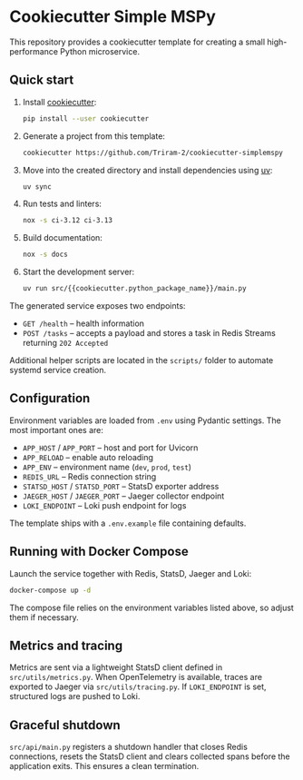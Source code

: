 # Cookiecutter Simple MSPy

This repository provides a cookiecutter template for creating a small high-performance Python microservice.

## Quick start

1. Install [cookiecutter](https://cookiecutter.readthedocs.io/):
   ```bash
   pip install --user cookiecutter
   ```
2. Generate a project from this template:
   ```bash
   cookiecutter https://github.com/Triram-2/cookiecutter-simplemspy
   ```
3. Move into the created directory and install dependencies using [uv](https://github.com/astral-sh/uv):
   ```bash
   uv sync
   ```
4. Run tests and linters:
   ```bash
   nox -s ci-3.12 ci-3.13
   ```
5. Build documentation:
   ```bash
   nox -s docs
   ```
6. Start the development server:
   ```bash
   uv run src/{{cookiecutter.python_package_name}}/main.py
   ```

The generated service exposes two endpoints:
- `GET /health` – health information
- `POST /tasks` – accepts a payload and stores a task in Redis Streams returning `202 Accepted`

Additional helper scripts are located in the `scripts/` folder to automate systemd service creation.

## Configuration

Environment variables are loaded from `.env` using Pydantic settings. The most
important ones are:

- `APP_HOST` / `APP_PORT` – host and port for Uvicorn
- `APP_RELOAD` – enable auto reloading
- `APP_ENV` – environment name (`dev`, `prod`, `test`)
- `REDIS_URL` – Redis connection string
- `STATSD_HOST` / `STATSD_PORT` – StatsD exporter address
- `JAEGER_HOST` / `JAEGER_PORT` – Jaeger collector endpoint
- `LOKI_ENDPOINT` – Loki push endpoint for logs

The template ships with a `.env.example` file containing defaults.

## Running with Docker Compose

Launch the service together with Redis, StatsD, Jaeger and Loki:

```bash
docker-compose up -d
```

The compose file relies on the environment variables listed above, so adjust
them if necessary.

## Metrics and tracing

Metrics are sent via a lightweight StatsD client defined in
`src/utils/metrics.py`. When OpenTelemetry is available, traces are exported to
Jaeger via `src/utils/tracing.py`. If `LOKI_ENDPOINT` is set, structured logs are
pushed to Loki.

## Graceful shutdown

`src/api/main.py` registers a shutdown handler that closes Redis connections,
resets the StatsD client and clears collected spans before the application
exits. This ensures a clean termination.
